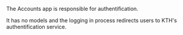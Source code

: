 The Accounts app is responsible for authentification.

It has no models and the logging in process redirects users to KTH's authentification service.
